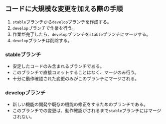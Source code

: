 ## コードに大規模な変更を加える際の手順

1. `stable`ブランチから`develop`ブランチを作成する。
2. `develop`ブランチで作業を行う。
3. 作業が完了したら、`develop`ブランチを`stable`ブランチにマージする。
4. `develop`ブランチは削除する。

### stableブランチ

- 安定したコードのみ含まれるブランチである。
- このブランチで直接コミットすることはなく、マージのみ行う。
- 十分に動作確認された変更のみがこのブランチにマージされる。

### developブランチ

- 新しい機能の開発や既存の機能の修正をするためのブランチである。
- このブランチでの変更は、動作確認がされるまで`stable`ブランチにはマージされない。
